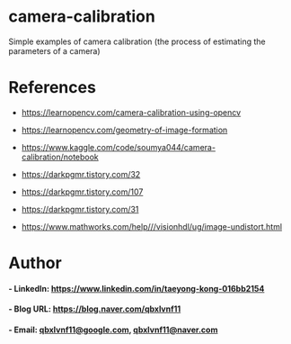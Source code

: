 # camera-calibration
Simple examples of camera calibration (the process of estimating the parameters of a camera)

References
=============

- https://learnopencv.com/camera-calibration-using-opencv
- https://learnopencv.com/geometry-of-image-formation

- https://www.kaggle.com/code/soumya044/camera-calibration/notebook

- https://darkpgmr.tistory.com/32
- https://darkpgmr.tistory.com/107
- https://darkpgmr.tistory.com/31

- https://www.mathworks.com/help///visionhdl/ug/image-undistort.html

Author
=============

#### - LinkedIn: https://www.linkedin.com/in/taeyong-kong-016bb2154

#### - Blog URL: https://blog.naver.com/qbxlvnf11

#### - Email: qbxlvnf11@google.com, qbxlvnf11@naver.com
